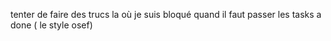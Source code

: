 tenter de faire des trucs la où je suis bloqué quand il faut passer les tasks a done ( le style osef)